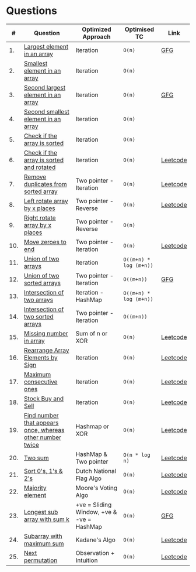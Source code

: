 # Questions

| **#** | **Question**                                                                                                                              | **Optimized Approach**                    | **Optimised TC**       | **Link**                                                                                                                                                                                 |
| ----- | ----------------------------------------------------------------------------------------------------------------------------------------- | ----------------------------------------- | ---------------------- | ---------------------------------------------------------------------------------------------------------------------------------------------------------------------------------------- |
| 1.    | [Largest element in an array](https://github.com/ssm0801/DSA-using-Java/blob/master/Arrays/Question1.java)                                | Iteration                                 | `O(n)`                 | [GFG](https://www.geeksforgeeks.org/problems/largest-element-in-array4009/0?utm_source=youtube&utm_medium=collab_striver_ytdescription&utm_campaign=largest-element-in-array)            |
| 2.    | [Smallest element in an array](https://github.com/ssm0801/DSA-using-Java/blob/master/Arrays/Question1.java)                               | Iteration                                 | `O(n)`                 |
| 3.    | [Second largest element in an array](https://github.com/ssm0801/DSA-using-Java/blob/master/Arrays/Question2.java)                         | Iteration                                 | `O(n)`                 | [GFG](https://www.geeksforgeeks.org/problems/second-largest3735/1?utm_source=youtube&utm_medium=collab_striver_ytdescription&utm_campaign=second-largest)                                |
| 4.    | [Second smallest element in an array](https://github.com/ssm0801/DSA-using-Java/blob/master/Arrays/Question2.java)                        | Iteration                                 | `O(n)`                 |
| 5.    | [Check if the array is sorted](https://github.com/ssm0801/DSA-using-Java/blob/master/Arrays/Question6.java)                               | Iteration                                 | `O(n)`                 |
| 6.    | [Check if the array is sorted and rotated](https://github.com/ssm0801/DSA-using-Java/blob/master/Arrays/Question6.java)                   | Iteration                                 | `O(n)`                 | [Leetcode](https://leetcode.com/problems/check-if-array-is-sorted-and-rotated/description/)                                                                                              |
| 7.    | [Remove duplicates from sorted array](https://github.com/ssm0801/DSA-using-Java/blob/master/Arrays/Question3.java)                        | Two pointer - Iteration                   | `O(n)`                 | [Leetcode](https://leetcode.com/problems/remove-duplicates-from-sorted-array/description/)                                                                                               |
| 8.    | [Left rotate array by x places](https://github.com/ssm0801/DSA-using-Java/blob/master/Arrays/Question4.java)                              | Two pointer - Reverse                     | `O(n)`                 | [Leetcode](https://leetcode.com/problems/rotate-array/description/)                                                                                                                      |
| 9.    | [Right rotate array by x places](https://github.com/ssm0801/DSA-using-Java/blob/master/Arrays/Question4.java)                             | Two pointer - Reverse                     | `O(n)`                 |
| 10.   | [Move zeroes to end](https://github.com/ssm0801/DSA-using-Java/blob/master/Arrays/Question5.java)                                         | Two pointer - Iteration                   | `O(n)`                 | [Leetcode](https://leetcode.com/problems/move-zeroes/description/)                                                                                                                       |
| 11.   | [Union of two arrays](https://github.com/ssm0801/DSA-using-Java/blob/master/Arrays/Question7.java)                                        | Iteration                                 | `O((m+n) * log (m+n))` |
| 12.   | [Union of two sorted arrays](https://github.com/ssm0801/DSA-using-Java/blob/master/Arrays/Question7.java)                                 | Two pointer - Iteration                   | `O((m+n))`             | [GFG](https://www.geeksforgeeks.org/problems/union-of-two-sorted-arrays-1587115621/1?utm_source=youtube&utm_medium=collab_striver_ytdescription&utm_campaign=union-of-two-sorted-arrays) |
| 13.   | [Intersection of two arrays](https://github.com/ssm0801/DSA-using-Java/blob/master/Arrays/Question8.java)                                 | Iteration - HashMap                       | `O((m+n) * log (m+n))` |
| 14.   | [Intersection of two sorted arrays](https://github.com/ssm0801/DSA-using-Java/blob/master/Arrays/Question8.java)                          | Two pointer - Iteration                   | `O((m+n))`             |
| 15.   | [Missing number in array](https://github.com/ssm0801/DSA-using-Java/blob/master/Arrays/Question9.java)                                    | Sum of n or XOR                           | `O(n)`                 | [Leetcode](https://leetcode.com/problems/missing-number/description/)                                                                                                                    |
| 16.   | [Rearrange Array Elements by Sign](https://github.com/ssm0801/DSA-using-Java/blob/master/Arrays/Question18.java)                          | Iteration                                 | `O(n)`                 | [Leetcode](https://leetcode.com/problems/rearrange-array-elements-by-sign/description/)                                                                                                  |
| 17.   | [Maximum consecutive ones](https://github.com/ssm0801/DSA-using-Java/blob/master/Arrays/Question10.java)                                  | Iteration                                 | `O(n)`                 | [Leetcode](https://leetcode.com/problems/max-consecutive-ones/description/)                                                                                                              |
| 18.   | [Stock Buy and Sell](https://github.com/ssm0801/DSA-using-Java/blob/master/Arrays/Question17.java)                                        | Iteration                                 | `O(n)`                 | [Leetcode](https://leetcode.com/problems/best-time-to-buy-and-sell-stock/description/)                                                                                                   |
| 19.   | [Find number that appears once, whereas other number twice](https://github.com/ssm0801/DSA-using-Java/blob/master/Arrays/Question11.java) | Hashmap or XOR                            | `O(n)`                 | [Leetcode](https://leetcode.com/problems/single-number/description/)                                                                                                                     |
| 20.   | [Two sum](https://github.com/ssm0801/DSA-using-Java/blob/master/Arrays/Question13.java)                                                   | HashMap & Two pointer                     | `O(n * log n)`         | [Leetcode](https://leetcode.com/problems/two-sum/description/)                                                                                                                           |
| 21.   | [Sort 0's, 1's & 2's](https://github.com/ssm0801/DSA-using-Java/blob/master/Arrays/Question14.java)                                       | Dutch National Flag Algo                  | `O(n)`                 | [Leetcode](https://leetcode.com/problems/sort-colors/description/)                                                                                                                       |
| 22.   | [Majority element](https://github.com/ssm0801/DSA-using-Java/blob/master/Arrays/Question15.java)                                          | Moore's Voting Algo                       | `O(n)`                 | [Leetcode](https://leetcode.com/problems/majority-element/description/)                                                                                                                  |
| 23.   | [Longest sub array with sum k](https://github.com/ssm0801/DSA-using-Java/blob/master/Arrays/Question12.java)                              | +ve = Sliding Window, +ve & -ve = HashMap | `O(n)`                 | [GFG](https://www.geeksforgeeks.org/problems/longest-sub-array-with-sum-k0809/1?utm_source=youtube&utm_medium=collab_striver_ytdescription&utm_campaign=longest-sub-array-with-sum-k)    |
| 24.   | [Subarray with maximum sum](https://github.com/ssm0801/DSA-using-Java/blob/master/Arrays/Question16.java)                                 | Kadane's Algo                             | `O(n)`                 | [Leetcode](https://leetcode.com/problems/maximum-subarray/description/)                                                                                                                  |
| 25.   | [Next permutation](https://github.com/ssm0801/DSA-using-Java/blob/master/Arrays/Question19.java)                                          | Observation + Intuition                   | `O(n)`                 | [Leetcode](https://leetcode.com/problems/next-permutation/description/)                                                                                                                  |
